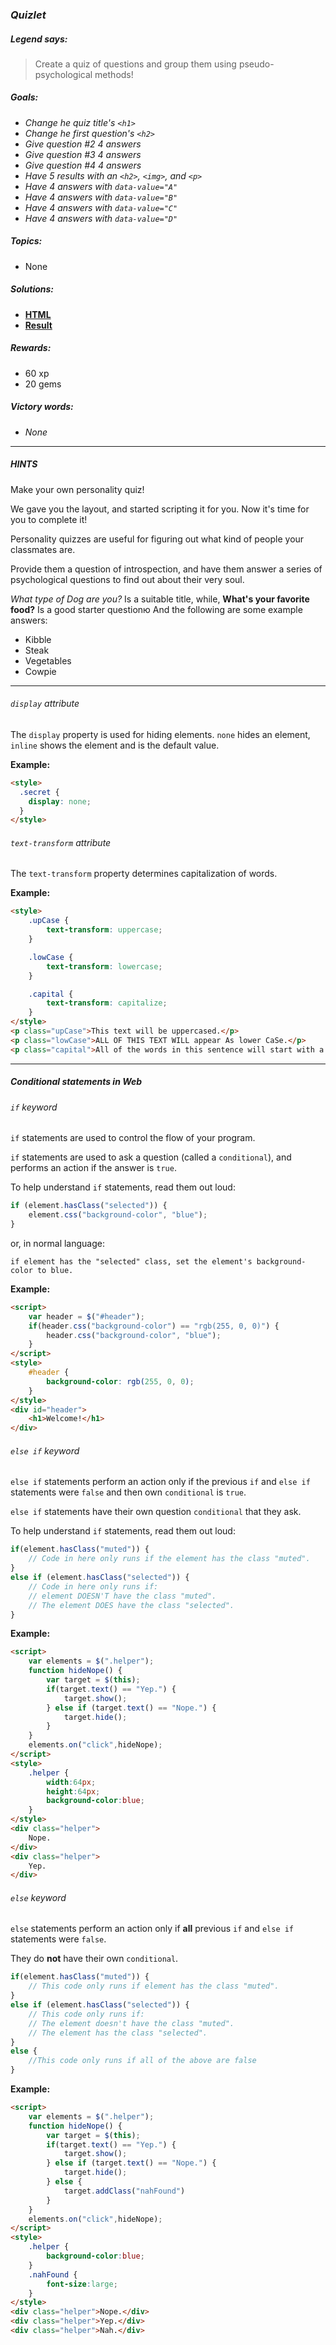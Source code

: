 ### _Quizlet_

##### _Legend says:_
> Create a quiz of questions and group them using pseudo-psychological methods!

##### _Goals:_
+ _Change he quiz title's `<h1>`_
+ _Change he first question's `<h2>`_
+ _Give question #2 4 answers_
+ _Give question #3 4 answers_
+ _Give question #4 4 answers_
+ _Have 5 results with an `<h2>`, `<img>`, and `<p>`_
+ _Have 4 answers with `data-value="A"`_
+ _Have 4 answers with `data-value="B"`_
+ _Have 4 answers with `data-value="C"`_
+ _Have 4 answers with `data-value="D"`_

##### _Topics:_
+ None

##### _Solutions:_
+ **[HTML](Quizlet.html)**
+ **[Result](https://codecombat.com/play/web-dev-level/5d0f593cdee0ea004978cf2a)**

##### _Rewards:_
+ 60 xp
+ 20 gems

##### _Victory words:_
+ _None_

___

##### _HINTS_

Make your own personality quiz!

We gave you the layout, and started scripting it for you. Now it's time for you to complete it!

Personality quizzes are useful for figuring out what kind of people your classmates are.

Provide them a question of introspection, and have them answer a series of psychological questions to find out about their very soul.

_What type of Dog are you?_ Is a suitable title, while, **What's your favorite food?** Is a good starter questionю And the following are some example answers:

+ Kibble
+ Steak
+ Vegetables
+ Cowpie

___

###### _`display` attribute_

The `display` property is used for hiding elements. `none` hides an element, `inline` shows the element and is the default value.

**Example:**

```html
<style>
  .secret {
    display: none;
  }
</style>
```

###### _`text-transform` attribute_

The `text-transform` property determines capitalization of words.

**Example:**

```html
<style>
    .upCase {
        text-transform: uppercase;
    }

    .lowCase {
        text-transform: lowercase;
    }

    .capital {
        text-transform: capitalize;
    }
</style>
<p class="upCase">This text will be uppercased.</p>
<p class="lowCase">ALL OF THIS TEXT WILL appear As lower CaSe.</p>
<p class="capital">All of the words in this sentence will start with a capital letter.</p>
```

___

##### _Conditional statements in Web_

###### _`if` keyword_

`if` statements are used to control the flow of your program.

`if` statements are used to ask a question (called a `conditional`), and performs an action if the answer is `true`.

To help understand `if` statements, read them out loud:

```javascript
if (element.hasClass("selected")) {
    element.css("background-color", "blue");
}
```

or, in normal language:

```
if element has the "selected" class, set the element's background-color to blue.
```

**Example:**

```html
<script>
    var header = $("#header");
    if(header.css("background-color") == "rgb(255, 0, 0)") {
        header.css("background-color", "blue");
    }
</script>
<style>
    #header {
        background-color: rgb(255, 0, 0);
    }
</style>
<div id="header">
    <h1>Welcome!</h1>
</div>
```

###### _`else if` keyword_

`else if` statements perform an action only if the previous `if` and `else if` statements were `false` and then own `conditional` is `true`.

`else if` statements have their own question `conditional` that they ask.

To help understand `if` statements, read them out loud:

```javascript
if(element.hasClass("muted")) {
    // Code in here only runs if the element has the class "muted".
}
else if (element.hasClass("selected")) {
    // Code in here only runs if:
    // element DOESN'T have the class "muted".
    // The element DOES have the class "selected".
}
```

**Example:**

```html
<script>
    var elements = $(".helper");
    function hideNope() {
        var target = $(this);
        if(target.text() == "Yep.") {
            target.show();
        } else if (target.text() == "Nope.") {
            target.hide();
        }
    }
    elements.on("click",hideNope);
</script>
<style>
    .helper {
        width:64px;
        height:64px;
        background-color:blue;
    }
</style>
<div class="helper">
    Nope.
</div>
<div class="helper">
    Yep.
</div>
```

###### _`else` keyword_

`else` statements perform an action only if **all** previous `if` and `else if` statements were `false`.

They do **not** have their own `conditional`.

```javascript
if(element.hasClass("muted")) {
    // This code only runs if element has the class "muted".
}
else if (element.hasClass("selected")) {
    // This code only runs if:
    // The element doesn't have the class "muted".
    // The element has the class "selected".
}
else {
    //This code only runs if all of the above are false
}
```

**Example:**

```html
<script>
    var elements = $(".helper");
    function hideNope() {
        var target = $(this);
        if(target.text() == "Yep.") {
            target.show();
        } else if (target.text() == "Nope.") {
            target.hide();
        } else {
            target.addClass("nahFound")
        }
    }
    elements.on("click",hideNope);
</script>
<style>
    .helper {
        background-color:blue;
    }
    .nahFound {
        font-size:large;
    }
</style>
<div class="helper">Nope.</div>
<div class="helper">Yep.</div>
<div class="helper">Nah.</div>
```
